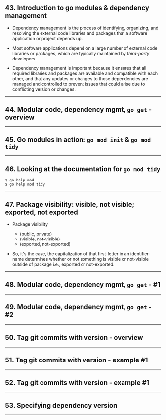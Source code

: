 ## 43. Introduction to go modules & dependency management


* Dependency management is the process of identifying, organizing, and resolving the external code libraries and packages that a software application or project depends up.

* Most software applications depend on a large number of external code libraries or packages, which are typically maintained by *third-party* developers.

* Dependency management is important because it ensures that all required libraries and packages are available and compatible with each other, and that any updates or changes to those dependencies are managed and controlled to prevent issues that could arise due to conflicting version or changes.

***

## 44. Modular code, dependency mgmt, `go get` - overview

***

## 45. Go modules in action: `go mod init` & `go mod tidy`

***

## 46. Looking at the documentation for `go mod tidy`

```
$ go help mod
$ go help mod tidy
```

***

## 47. Package visibility: visible, not visible; exported, not exported

* Package visibility
    * (public, private)
    * (visible, not-visible)
    * (exported, not-exported)

* So, it's the case, the capitalization of that first-letter in an identifier-name determines whether or not something is visible or not-visible outside of package i.e., exported or not-exported.
***

## 48. Modular code, dependency mgmt, `go get` - #1

***

## 49. Modular code, dependency mgmt, `go get` - #2

***

## 50. Tag git commits with version - overview

***

## 51. Tag git commits with version - example #1

***

## 52. Tag git commits with version - example #1

***

## 53. Specifying dependency version
***
